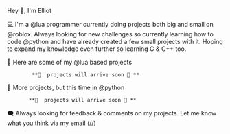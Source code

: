 Hey 👋, I'm Elliot

💻 I'm a @lua programmer currently doing projects both big and small on @roblox. Always looking for new challenges so currently learning how to code @python and have already created a few small projects with it. Hoping to expand my knowledge even further so learning C & C++ too.

🤖 Here are some of my @lua based projects

            **🚧  projects will arrive soon 🚧 **
            
            
💽 More projects, but this time in @python

           **🚧  projects will arrive soon 🚧 **


🗨️ Always looking for feedback & comments on my projects. Let me know what you think via my email (//)


